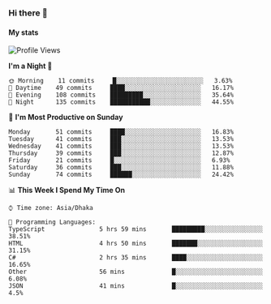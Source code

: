 ### Hi there 👋

<!--
**Partha-SUST16/Partha-SUST16** is a ✨ _special_ ✨ repository because its `README.md` (this file) appears on your GitHub profile.

Here are some ideas to get you started:

- 🔭 I’m currently working on ... cloud based saas architecture
- 🌱 I’m currently learning ... cloud based saas architecture, .Net , angular 
<!---- 👯 I’m looking to collaborate on ...
 🤔 I’m looking for help with ... 

- 💬 Ask me about ... anything relate to code
- 📫 How to reach me: ...
- 😄 Pronouns: ...
- ⚡ Fun fact: ...-->
#### My stats

<!--START_SECTION:waka-->
![Profile Views](http://img.shields.io/badge/Profile%20Views-0-blue)

**I'm a Night 🦉** 

```text
🌞 Morning    11 commits     █░░░░░░░░░░░░░░░░░░░░░░░░   3.63% 
🌆 Daytime    49 commits     ████░░░░░░░░░░░░░░░░░░░░░   16.17% 
🌃 Evening    108 commits    █████████░░░░░░░░░░░░░░░░   35.64% 
🌙 Night      135 commits    ███████████░░░░░░░░░░░░░░   44.55%

```
📅 **I'm Most Productive on Sunday** 

```text
Monday       51 commits     ████░░░░░░░░░░░░░░░░░░░░░   16.83% 
Tuesday      41 commits     ███░░░░░░░░░░░░░░░░░░░░░░   13.53% 
Wednesday    41 commits     ███░░░░░░░░░░░░░░░░░░░░░░   13.53% 
Thursday     39 commits     ███░░░░░░░░░░░░░░░░░░░░░░   12.87% 
Friday       21 commits     █░░░░░░░░░░░░░░░░░░░░░░░░   6.93% 
Saturday     36 commits     ███░░░░░░░░░░░░░░░░░░░░░░   11.88% 
Sunday       74 commits     ██████░░░░░░░░░░░░░░░░░░░   24.42%

```


📊 **This Week I Spend My Time On** 

```text
⌚︎ Time zone: Asia/Dhaka

💬 Programming Languages: 
TypeScript               5 hrs 59 mins       █████████░░░░░░░░░░░░░░░░   38.51% 
HTML                     4 hrs 50 mins       ███████░░░░░░░░░░░░░░░░░░   31.15% 
C#                       2 hrs 35 mins       ████░░░░░░░░░░░░░░░░░░░░░   16.65% 
Other                    56 mins             █░░░░░░░░░░░░░░░░░░░░░░░░   6.08% 
JSON                     41 mins             █░░░░░░░░░░░░░░░░░░░░░░░░   4.5%

```


<!--END_SECTION:waka-->

